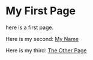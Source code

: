 # My First Page
here is a first page. 

Here is my second: [My Name](myname.html)

Here is my third: [The Other Page](otherpage.md)
